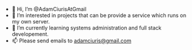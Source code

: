 - 👋 Hi, I’m @AdamCiurisAtGmail
- 👀 I’m interested in projects that can be provide a service which runs on my own server.
- 🌱 I’m currently learning systems administration and full stack developement.
- 📫 Please send emails to adamciuris@gmail.com
